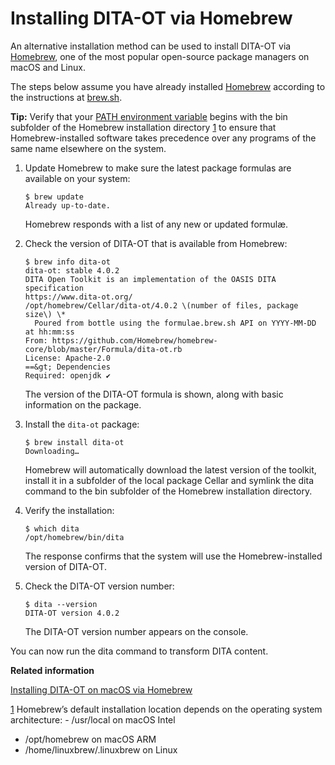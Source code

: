 # Installing DITA-OT via Homebrew

An alternative installation method can be used to install DITA-OT via [Homebrew](https://brew.sh), one of the most popular open-source package managers on macOS and Linux.

The steps below assume you have already installed [Homebrew](https://brew.sh) according to the instructions at [brew.sh](https://brew.sh).

**Tip:** Verify that your [PATH environment variable](https://en.wikipedia.org/wiki/PATH_(variable)) begins with the bin subfolder of the Homebrew installation directory [1](#fntarg_1) to ensure that Homebrew-installed software takes precedence over any programs of the same name elsewhere on the system.

1.  Update Homebrew to make sure the latest package formulas are available on your system:

    ```syntax-bash
    $ brew update
    Already up-to-date.
    ```

    Homebrew responds with a list of any new or updated formulæ.

2.  Check the version of DITA-OT that is available from Homebrew:

    ```syntax-bash
    $ brew info dita-ot
    dita-ot: stable 4.0.2
    DITA Open Toolkit is an implementation of the OASIS DITA specification
    https://www.dita-ot.org/
    /opt/homebrew/Cellar/dita-ot/4.0.2 \(number of files, package size\) \*
      Poured from bottle using the formulae.brew.sh API on YYYY-MM-DD at hh:mm:ss
    From: https://github.com/Homebrew/homebrew-core/blob/master/Formula/dita-ot.rb
    License: Apache-2.0
    ==&gt; Dependencies
    Required: openjdk ✔
    
    ```

    The version of the DITA-OT formula is shown, along with basic information on the package.

3.  Install the `dita-ot` package:

    ```syntax-bash
    $ brew install dita-ot
    Downloading…
    ```

    Homebrew will automatically download the latest version of the toolkit, install it in a subfolder of the local package Cellar and symlink the dita command to the bin subfolder of the Homebrew installation directory.

4.  Verify the installation:

    ```syntax-bash
    $ which dita
    /opt/homebrew/bin/dita
    ```

    The response confirms that the system will use the Homebrew-installed version of DITA-OT.

5.  Check the DITA-OT version number:

    ```syntax-bash
    $ dita --version
    DITA-OT version 4.0.2
    ```

    The DITA-OT version number appears on the console.


You can now run the dita command to transform DITA content.

**Related information**  


[Installing DITA-OT on macOS via Homebrew](https://www.oxygenxml.com/events/2018/dita-ot_day.html#installing_DITA-OT_on_macOS_via_homebrew)

[1](#fnsrc_1) Homebrew’s default installation location depends on the operating system architecture: -   /usr/local on macOS Intel
-   /opt/homebrew on macOS ARM
-   /home/linuxbrew/.linuxbrew on Linux



